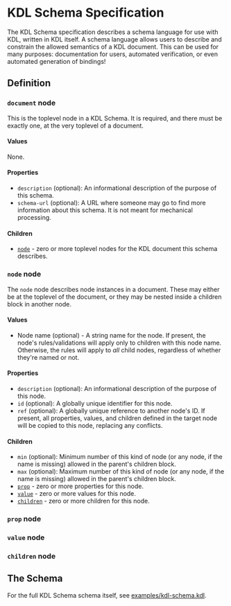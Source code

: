 # KDL Schema Specification

The KDL Schema specification describes a schema language for use with KDL,
written in KDL itself. A schema language allows users to describe and
constrain the allowed semantics of a KDL document. This can be used for many
purposes: documentation for users, automated verification, or even automated
generation of bindings!

## Definition

### `document` node

This is the toplevel node in a KDL Schema. It is required, and there must be
exactly one, at the very toplevel of a document.

#### Values

None.

#### Properties

* `description` (optional): An informational description of the purpose of this schema.
* `schema-url` (optional): A URL where someone may go to find more information about this schema. It is not meant for mechanical processing.

#### Children

* [`node`](#node-node) - zero or more toplevel nodes for the KDL document this schema describes.

### `node` node

The `node` node describes node instances in a document. These may either be at
the toplevel of the document, or they may be nested inside a children block in
another node.

#### Values

* Node name (optional) - A string name for the node. If present, the node's rules/validations will apply only to children with this node name. Otherwise, the rules will apply to _all_ child nodes, regardless of whether they're named or not.

#### Properties

* `description` (optional): An informational description of the purpose of this node.
* `id` (optional): A globally unique identifier for this node.
* `ref` (optional): A globally unique reference to another node's ID. If present, all properties, values, and children defined in the target node will be copied to this node, replacing any conflicts.

#### Children

* `min` (optional): Minimum number of this kind of node (or any node, if the name is missing) allowed in the parent's children block.
* `max` (optional): Maximum number of this kind of node (or any node, if the name is missing) allowed in the parent's children block.
* [`prop`](#prop-node) - zero or more properties for this node.
* [`value`](#value-node) - zero or more values for this node.
* [`children`](#children-node) - zero or more children for this node.

### `prop` node
### `value` node
### `children` node

## The Schema

For the full KDL Schema schema itself, see
[examples/kdl-schema.kdl](./examples/kdl-schema.kdl).
